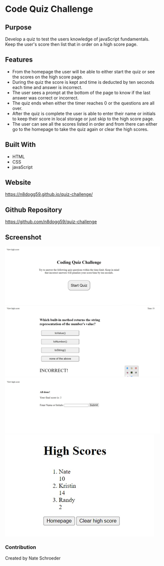 # Code Quiz Challenge

## Purpose
Develop a quiz to test the users knowledge of javaScript fundamentals.  Keep the user's score then list that in order on a high score page.

## Features
* From the homepage the user will be able to either start the quiz or see the scores on the high score page.
* During the quiz the score is kept and time is deducted by ten seconds each time and answer is incorrect.
* The user sees a prompt at the bottom of the page to know if the last answer was correct or incorrect.
* The quiz ends when either the timer reaches 0 or the questions are all over.
* After the quiz is complete the user is able to enter their name or initials to keep their score in local storage or just skip to the high score page.
* The user can see all the scores listed in order and from there can either go to the homepage to take the quiz again or clear the high scores.

## Built With
* HTML
* CSS
* javaScript

## Website
https://n8dogg59.github.io/quiz-challenge/

## Github Repository
https://github.com/n8dogg59/quiz-challenge

## Screenshot
![](./assets/pictures/homepage.jpg)
![](./assets/pictures/quizQuestion.jpg)
![](./assets/pictures/initialsPage.jpg)
![](./assets/pictures/highScorePage.jpg)

### Contribution
Created by Nate Schroeder
